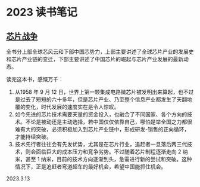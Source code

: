 # 2023 读书笔记

## [芯片战争](https://book.douban.com/subject/35659418/)

<Rating :rating="4" />

全书分上部全球芯风云和下部中国芯势力，上部主要讲述了全球芯片产业的发展史和芯片产业链的变迁，下部主要讲述了中国芯片的崛起与芯片产业发展的最新动态。

读完这本书，感慨万千：

1. 从1958 年 9 月 12 日，世界上第一颗集成电路微芯片被发明出来算起，也不过是过去了短短的六十多年，但是芯片产业、乃至整个信息产业都发生了天翻地覆的变化，时代发展的速度实在是令人惊叹。
2. 如今先进的芯片技术需要天量的资金投入，也融合了不同国家、各个方向的技术。不论是被动还是主动选择，若中国仅仅依靠自己，哪怕是举全国之力都很难有大的突破，必须积极加入到芯片产业链中，形成研发-销售的正向循环，才能持续突破。
3. 技术先行者往往会有先发优势，尤其是在芯片行业，追赶者一旦落后两三代技术，则会面临巨大的成本压力和竞争劣势。不过随着芯片制程逐渐走向 2 纳米，甚至 1 纳米，目前的技术方向逐渐到头，急需进行新的尝试和突破。这种情况下，正是追赶者弯道超车的最好机会，希望中国能抓住机会。

<right-text>2023.3.13</right-text>
